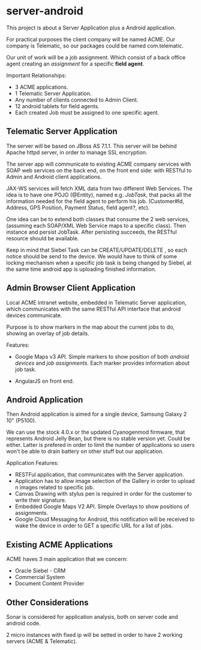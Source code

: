 server-android
==============

This project is about a Server Application plus a Android application.

For practical purposes the client company will be named ACME. Our company is Telematic, so our packages could be named
com.telematic.

Our unit of work will be a job assignment. Which consist of a back office agent creating an *assignment* for a specific **field agent**.

Important Relationships:

* 3 ACME applications.
* 1 Telematic Server Application.
* Any number of clients connected to Admin Client.
* 12 android tablets for field agents.
* Each created Job must be assigned to one specific agent.


Telematic Server Application
-----------------

The server will be based on JBoss AS 7.1.1.  This server will be behind Apache
httpd server, in order to manage SSL encryption.

The server app will communicate to existing ACME company services with SOAP web services on the back end, on the front end side: with RESTful to Admin and Android client applications.

JAX-WS services will fetch XML data from two different Web Services. The idea is to have one POJO (@Entity), named e.g. *JobTask*, that packs all the information needed for the field agent to perform his job. (Customer#Id, Address, GPS Position, Payment Status, field agent?, etc).  

One idea can be to extend both classes that consume the 2 web services, (assuming each SOAP/XML Web Service maps to a specific class).  Then instance and persist JobTask. After persisting succeeds,  the RESTful resource should be available. 

Keep in mind that Siebel Task can be CREATE/UPDATE/DELETE , so each notice should be send  to the device. We would have to think of some locking mechanism when a specific job task is being changed by Siebel, at the same time android app is uploading finished information.


Admin Browser Client Application
----------------

Local ACME intranet website, embedded in Telematic Server application, which communicates with the same RESTful API interface that android devices communicate. 

Purpose is to show markers in the map about the current jobs to do, showing an overlay of job details. 


Features:

* Google Maps v3 API. Simple markers to show position of both *android devices* and *job assignments*.  Each marker provides information about job task. 

* AngularJS on front end. 

Android Application
-----------------

Then Android application is aimed for a single device, Samsung Galaxy 2 10" (P5100). 

We can use the stock 4.0.x or the updated Cyanogenmod firmware, that represents Android Jelly Bean, but there is no stable version yet. Could be either. Latter is prefered in order to limit the number of applications so users won't be able to drain battery on other stuff but our application.


Application Features: 

* RESTFul application, that communicates  with the Server application.
* Application has to allow image selection of the Gallery in order to upload n images related to specific job.
* Canvas Drawing with stylus pen is required in order for the customer to write their signature.
* Embedded Google Maps V2 API. Simple Overlays to show positions of assignments.
* Google Cloud Messaging for Android, this notification will be received to wake 
the device in order to GET a specific URL for a list of jobs.


Existing ACME Applications
----------------

ACME haves 3 main application that we concern:

* Oracle Siebel - CRM 
* Commercial System
* Document Content Provider

Other Considerations
----------------
Sonar is considered for application analysis, both on server code and android code.

2 micro instances with fixed ip will be setted in order to have 2 working servers (ACME & Telematic).
